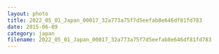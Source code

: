 ```yaml
---
layout: photo
title: 2022_05_01_Japan_00017_32a773a75f7d5eefab8e646df81fd783
date: 2015-06-09
category: japan
filename: 2022_05_01_Japan_00017_32a773a75f7d5eefab8e646df81fd783
---
```

